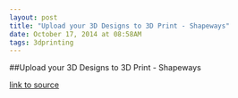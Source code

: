 ```yaml
---
layout: post
title: "Upload your 3D Designs to 3D Print - Shapeways"
date: October 17, 2014 at 08:58AM
tags: 3dprinting
---
```

##Upload your 3D Designs to 3D Print - Shapeways

[link to source](http://ift.tt/19w8MqS) 

